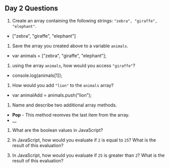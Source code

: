 ## Day 2 Questions

1. Create an array containing the following strings: `"zebra", "giraffe", "elephant"`.
  
  * ["zebra", "giraffe", "elephant"] 

1. Save the array you created above to a variable `animals`.

  * var animals = ["zebra", "giraffe", "elephant"];

1. using the array `animals`, how would you access `"giraffe"`?
  
  * console.log(animals[1]);

1. How would you add `"lion"` to the `animals` array?

  * var animalAdd = animals.push("lion");
  
1. Name and describe two additional array methods.

  * __Pop__ - This method reomves the last item from the array. 
  * __

1. What are the boolean values in JavaScript?

1. In JavaScript, how would you evaluate if `2` is equal to `25`? What is the result of this evaluation?

1. In JavaScript, how would you evaluate if `25` is greater than `2`? What is the result of this evaluation?
